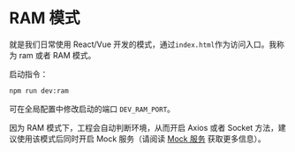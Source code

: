 # RAM 模式

就是我们日常使用 React/Vue 开发的模式，通过`index.html`作为访问入口。我称为 ram 或者 RAM 模式。

启动指令：

```bash
npm run dev:ram
```

可在全局配置中修改启动的端口 `DEV_RAM_PORT`。

因为 RAM 模式下，工程会自动判断环境，从而开启 Axios 或者 Socket 方法，建议使用该模式后同时开启 Mock 服务（请阅读 [Mock 服务](/promise/mock) 获取更多信息）。
